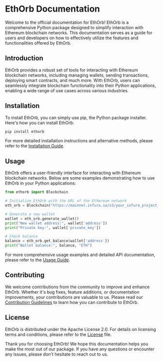 # EthOrb Documentation

Welcome to the official documentation for EthOrb! EthOrb is a comprehensive Python package designed to simplify interaction with Ethereum blockchain networks. This documentation serves as a guide for users and developers on how to effectively utilize the features and functionalities offered by EthOrb.

## Introduction

EthOrb provides a robust set of tools for interacting with Ethereum blockchain networks, including managing wallets, sending transactions, deploying smart contracts, and much more. With EthOrb, users can seamlessly integrate blockchain functionality into their Python applications, enabling a wide range of use cases across various industries.

## Installation

To install EthOrb, you can simply use pip, the Python package installer. Here's how you can install EthOrb:

```bash
pip install ethorb
```

For more detailed installation instructions and alternative methods, please refer to the [Installation Guide](installation.md).

## Usage

EthOrb offers a user-friendly interface for interacting with Ethereum blockchain networks. Below are some examples demonstrating how to use EthOrb in your Python applications:

```python
from ethorb import Blockchain

# Initialize EthOrb with the URL of the Ethereum network
eth_orb = Blockchain("https://mainnet.infura.io/v3/your_infura_project_id")

# Generate a new wallet
wallet = eth_orb.generate_wallet()
print("New wallet address:", wallet['address'])
print("Private key:", wallet['private_key'])

# Check balance
balance = eth_orb.get_balance(wallet['address'])
print("Wallet balance:", balance, "ETH")
```

For more comprehensive usage examples and detailed API documentation, please refer to the [Usage Guide](usage.md).

## Contributing

We welcome contributions from the community to improve and enhance EthOrb. Whether it's bug fixes, feature additions, or documentation improvements, your contributions are valuable to us. Please read our [Contribution Guidelines](../CONTRIBUTING.md) to learn how you can contribute to EthOrb.

## License

EthOrb is distributed under the Apache License 2.0. For details on licensing terms and conditions, please refer to the [License](../LICENSE) file.

Thank you for choosing EthOrb! We hope this documentation helps you make the most out of our package. If you have any questions or encounter any issues, please don't hesitate to reach out to us.
